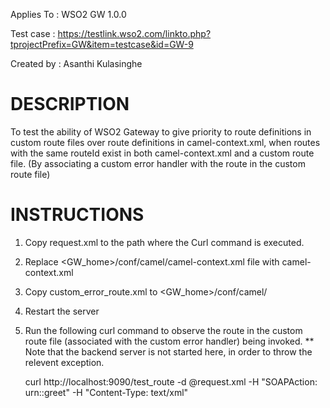 Applies To	: WSO2 GW 1.0.0

Test case	: https://testlink.wso2.com/linkto.php?tprojectPrefix=GW&item=testcase&id=GW-9

Created by	: Asanthi Kulasinghe


DESCRIPTION
===========

To test the ability of WSO2 Gateway to give priority to route definitions in custom route files over route definitions in camel-context.xml, when routes with the same routeId exist in both camel-context.xml and a custom route file. (By associating a custom error handler with the route in the custom route file)

INSTRUCTIONS
============

1. Copy request.xml to the path where the Curl command is executed.

2. Replace <GW_home>/conf/camel/camel-context.xml file with camel-context.xml

3. Copy custom_error_route.xml to <GW_home>/conf/camel/ 

4. Restart the server

5. Run the following curl command to observe the route in the custom route file (associated with the custom error handler) being invoked.
   ** Note that the backend server is not started here, in order to throw the relevent exception.

	curl http://localhost:9090/test_route  -d @request.xml  -H "SOAPAction: urn::greet" -H "Content-Type: text/xml"

